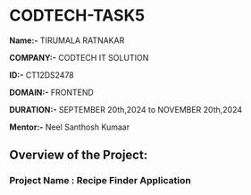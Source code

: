 # CODTECH-TASK5

**Name:-** TIRUMALA RATNAKAR

**COMPANY:-** CODTECH IT SOLUTION

**ID:-** CT12DS2478

**DOMAIN:-** FRONTEND

**DURATION:-** SEPTEMBER 20th,2024 to NOVEMBER 20th,2024

**Mentor:-** Neel Santhosh Kumaar

## Overview of the Project:
### Project Name : Recipe Finder Application

